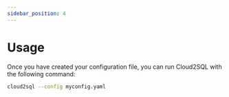 ```yaml
---
sidebar_position: 4
---
```


# Usage

Once you have created your configuration file, you can run Cloud2SQL with the following command:

```bash
cloud2sql --config myconfig.yaml
```
